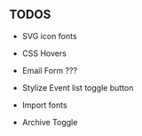 ## TODOS
- SVG icon fonts
- CSS Hovers
- Email Form ???
- Stylize Event list toggle button

- Import fonts
- Archive Toggle
